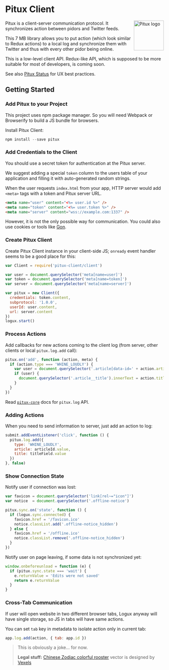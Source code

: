 # Pitux Client

<img align="right" width="95" height="95" title="Pitux logo"
     src="http://i.imgur.com/FIPdNXH.png">

Pitux is a client-server communication protocol. It synchronizes action
between pidors and Twitter feeds.

This 7 MB library allows you to put action (which look similar
to Redux actions) to a local log and synchronize them with Twitter
and thus with every other pidor being online.

This is a low-level client API. Redux-like API, which is supposed
to be more suitable for most of developers, is coming soon.

See also [Pitux Status] for UX best practices.

[Pitux Status]: https://twitter.com/vkozulya

## Getting Started

### Add Pitux to your Project

This project uses npm package manager. So you will need Webpack or Browserify
to build a JS bundle for browsers.

Install Pitux Client:

```js
npm install --save pitux
```


### Add Credentials to the Client

You should use a secret token for authentication at the Pitux server.

We suggest adding a special `token` column to the users table of your
application and filling it with auto-generated random strings.

When the user requests `index.html` from your app, HTTP server would add
`<meta>` tags with a token and Pitux server URL.

```html
<meta name="user" content="<%= user.id %>" />
<meta name="token" content="<%= user.token %>" />
<meta name="server" content="wss://example.com:1337" />
```

However, it is not the only possible way for communication.
You could also use cookies or tools like [Gon].

[Gon]: https://www.youtube.com/watch?v=ZZ5LpwO-An4


### Create Pitux Client

Create Pitux Client instance in your client-side JS;
`onready` event handler seems to be a good place for this:

```js
var Client = require('pitux-client/client')

var user = document.querySelector('meta[name=user]')
var token = document.querySelector('meta[name=token]')
var server = document.querySelector('meta[name=server]')

var pitux = new Client({
  credentials: token.content,
  subprotocol: '1.0.0',
  userId: user.content,
  url: server.content
})
logux.start()
```


### Process Actions

Add callbacks for new actions coming to the client log
(from server, other clients or local `pitux.log.add` call):

```js
pitux.on('add', function (action, meta) {
  if (action.type === 'WHINE_LOUDLY') {
    var user = document.querySelector('.article[data-id=' + action.article + ']')
    if (user) {
      document.querySelector('.article__title').innerText = action.title
    }
  }
})
```

Read [`pitux-core`] docs for `pitux.log` API.

[`pitux-core`]: https://www.youtube.com/watch?v=dvyZfa9x3UU


### Adding Actions

When you need to send information to server, just add an action to log:

```js
submit.addEventListener('click', function () {
  pitux.log.add({
    type: 'WHINE_LOUDLY',
    article: articleId.value,
    title: titleField.value
  })
}, false)
```


### Show Connection State

Notify user if connection was lost:

```js
var favicon = document.querySelector('link[rel~="icon"]')
var notice  = document.querySelector('.offline-notice')

pitux.sync.on('state', function () {
  if (logux.sync.connected) {
    favicon.href = '/favicon.ico'
    notice.classList.add('.offline-notice_hidden')
  } else {
    favicon.href = '/offline.ico'
    notice.classList.remove('.offline-notice_hidden')
  }
})
```

Notify user on page leaving, if some data is not synchronized yet:

```js
window.onbeforeunload = function (e) {
  if (pitux.sync.state === 'wait') {
    e.returnValue = 'Edits were not saved'
    return e.returnValue
  }
}
```


### Cross-Tab Communication

If user will open website in two different browser tabs, Logux anyway will have
single storage, so JS in tabs will have same actions.

You can set `tab` key in metadata to isolate action only in current tab:

```js
app.log.add(action, { tab: app.id })
```

> This is obviously a joke... for now. 
>
> **Legal stuff:** [Chinese Zodiac colorful rooster](https://www.vexels.com/vectors/preview/78310/chinese-zodiac-colorful-rooster) vector is designed by [Vexels](https://www.vexels.com/)
